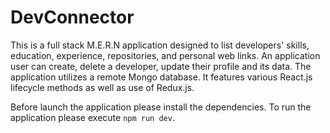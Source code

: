 # DevConnector

This is a full stack M.E.R.N application designed to list developers' skills, education, experience, repositories, and personal web links. An application user can create, delete a developer, update their profile and its data. The application utilizes a remote Mongo database. It features various React.js lifecycle methods as well as use of Redux.js.

Before launch the application please install the dependencies. To run the application please execute `npm run dev`.